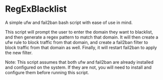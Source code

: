 # RegExBlacklist
A simple ufw and fail2ban bash script with ease of use in mind.

This script will prompt the user to enter the domain they want to blacklist, and then generate a regex pattern to match that domain. It will then create a ufw rule to block traffic from that domain, and create a fail2ban filter to block traffic from that domain as well. Finally, it will restart fail2ban to apply the new filter.

Note: This script assumes that both ufw and fail2ban are already installed and configured on the system. If they are not, you will need to install and configure them before running this script.
